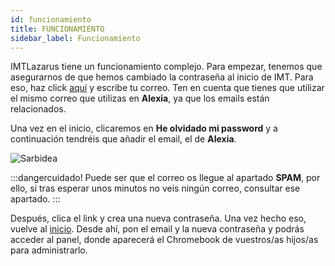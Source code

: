 ```yaml
---
id: funcionamiento
title: FUNCIONAMIENTO
sidebar_label: Funcionamiento
---
```

IMTLazarus tiene un funcionamiento complejo. Para empezar, tenemos que asegurarnos de que hemos cambiado la contraseña al inicio de IMT. Para eso, haz click [aquí](https://kirikino.imtlazarus.com/lazarus/recoverypass.php) y escribe tu correo. Ten en cuenta que tienes que utilizar el mismo correo que utilizas en **Alexia**, ya que los emails están relacionados. 

Una vez en el inicio, clicaremos en **He olvidado mi password** y a continuación tendréis que añadir el email, el de **Alexia**.

![Sarbidea](https://rix.dev/i/iu7xIJ.png)

:::dangercuidado!
Puede ser que el correo os llegue al apartado **SPAM**, por ello, si tras esperar unos minutos no veis ningún correo, consultar ese apartado.
:::

Después, clica el link y crea una nueva contraseña. Una vez hecho eso, vuelve al [inicio](https://kirikino.imtlazarus.com/lazarus). Desde ahí, pon el email y la nueva contraseña y podrás acceder al panel, donde aparecerá el Chromebook de vuestros/as hijos/as para administrarlo.
